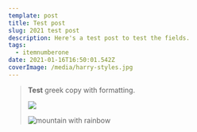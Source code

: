 ```yaml
---
template: post
title: Test post
slug: 2021 test post
description: Here's a test post to test the fields.
tags:
  - itemnumberone
date: 2021-01-16T16:50:01.542Z
coverImage: /media/harry-styles.jpg
---
```

> **Test** greek copy with formatting.
>
> ![](/media/pexels-malte-luk-5310564.jpg)
>
> ![mountain with rainbow](/media/img_4950.jpg "mountain")